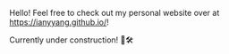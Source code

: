 Hello! Feel free to check out my personal website over at https://ianyyang.github.io/!

Currently under construction! 👷🛠️
